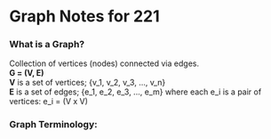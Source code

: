 # Graph Notes for 221
### What is a Graph?
Collection of vertices (nodes) connected via edges. <br>
**G = (V, E)** <br>
**V** is a set of vertices; {v_1, v_2, v_3, ..., v_n} <br>
**E** is a set of edges; {e_1, e_2, e_3, ..., e_m} where each e_i is a pair of vertices: e_i = (V x V) <br>
### Graph Terminology:
